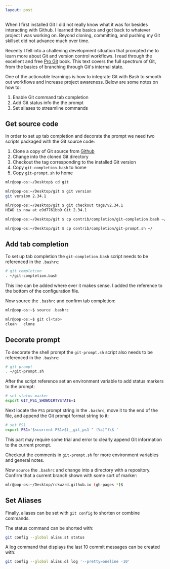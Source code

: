 ```yaml
---
layout: post
---
```


When I first installed Git I did not really know what it was for besides interacting with Github. I learned the basics and got back to whatever project I was working on. Beyond cloning, committing, and pushing my Git skillset did not advance much over time.

Recenty I fell into a challening development situation that prompted me to learn more about Git and version control workflows. I read through the excellent and free [Pro Git](https://git-scm.com/book/en/v2) book. This text covers the full spectrum of Git, from the basics of branching through Git's internal state.

One of the actionable learnings is how to integrate Git with Bash to smooth out workflows and increase project awareness. Below are some notes on how to:

1. Enable Git command tab completion
2. Add Git status info the the prompt
3. Set aliases to streamline commands

## Get source code

In order to set up tab completion and decorate the prompt we need two scripts packaged with the Git source code:

1. Clone a copy of Git source from [Github](https://github.com/git/git)
2. Change into the cloned Git directory
3. Checkout the tag corresponding to the installed Git version
4. Copy `git-completion.bash` to home 
5. Copy `git-prompt.sh` to home 

```bash
mlr@pop-os:~/Desktop$ cd git
```

```bash
mlr@pop-os:~/Desktop/git $ git version
git version 2.34.1
```

```bash
mlr@pop-os:~/Desktop/git $ git checkout tags/v2.34.1
HEAD is now at e9d7761bb9 Git 2.34.1
```

```bash
mlr@pop-os:~/Desktop/git $ cp contrib/completion/git-completion.bash ~/
```

```bash
mlr@pop-os:~/Desktop/git $ cp contrib/completion/git-prompt.sh ~/
```

## Add tab completion

To set up tab completion the `git-completion.bash` script needs to be referenced in the `.bashrc`:

```bash
# git completion
. ~/git-completion.bash
```

This line can be added where ever it makes sense. I added the reference to the bottom of the configuration file.

Now source the `.bashrc` and confirm tab completion:

```bash
mlr@pop-os:~$ source .bashrc
```

```bash
mlr@pop-os:~$ git cl<tab>
clean   clone
```

## Decorate prompt

To decorate the shell prompt the `git-prompt.sh` script also needs to be referenced in the `.bashrc`:

```bash
# git prompt
. ~/git-prompt.sh
```

After the script reference set an environment variable to add status markers to the prompt:

```bash
# set status marker
export GIT_PS1_SHOWDIRTYSTATE=1
```

Next locate the `PS1` prompt string in the `.bashrc`, move it to the end of the file, and append the Git prompt format string to it:

```bash
# set PS1 
export PS1='$<current PS1>$(__git_ps1 " (%s)")\$ '
```

This part may require some trial and error to clearly append Git information to the current prompt.

Checkout the comments in `git-prompt.sh` for more environment variables and general notes.

Now `source` the `.bashrc` and change into a directory with a repository. Confirm that a current branch shown with some sort of marker:

```bash
mlr@pop-os:~/Desktop/rckwzrd.github.io (gh-pages *)$ 
```

## Set Aliases

Finally, aliases can be set with `git config` to shorten or combine commands. 

The status command can be shorted with:

```bash
git config --global alias.st status
```

A log command that displays the last 10 commit messages can be created with:

```bash
git config --global alias.ol log '--pretty=oneline -10'
```




